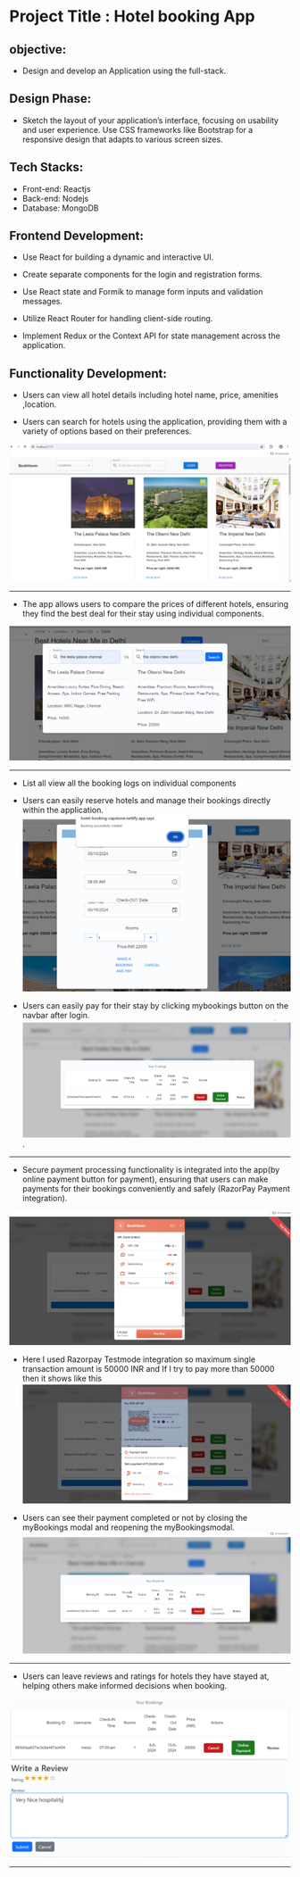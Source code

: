 # Project Title :  Hotel booking App

## objective:

- Design and develop an Application using the full-stack.

## Design Phase:

 - Sketch the layout of your application’s interface, focusing on usability and user experience. Use CSS frameworks like Bootstrap for a responsive design that adapts to various screen sizes.


 ## Tech Stacks:

- Front-end: Reactjs 
- Back-end: Nodejs
- Database: MongoDB


 ## Frontend Development:

- Use React for building a dynamic and interactive UI.   
-  Create separate components for the login and registration forms.    
- Use React state and Formik to manage form inputs and validation messages.   
 
 - Utilize React Router for handling client-side routing.   
 - Implement Redux or the Context API for state management across the application.  


 ## Functionality Development:

- Users can view all hotel details including hotel name, price, amenities ,location.    

- Users can search for hotels using the application, providing them with a variety of options based on their preferences.


![](./assests/hoteldetails.png)

---------------------------------------------------------------------------

- The app allows users to compare the prices of different hotels, ensuring they find the best deal for their stay using individual components. 

![](./assests/comparison.png)



---------------------------------------------------------------------------

- List all view all the booking logs on individual components

- Users can easily reserve hotels and manage their bookings directly within the application.
![](./assests/booking.png)

- Users can easily pay for their stay by clicking mybookings button on the navbar after login.
![](./assests/mybookings.png).




-------------------------------------------------------------

- Secure payment processing functionality is integrated into the app(by online payment button for payment), ensuring that users can make payments for their bookings conveniently and safely (RazorPay Payment integration).

![](./assests/payment.png)


- Here I used Razorpay Testmode integration so maximum single transaction amount is 50000 INR and If I try to pay more than 50000 then it shows like this
![](./assests/payment%20transaction.png)    


- Users can see their payment completed or not by closing the myBookings modal and reopening the myBookingsmodal.
![](./assests/bookings.png)

----------------------------------------------------------------

- Users can leave reviews and ratings for hotels they have stayed at, helping others make informed decisions when booking.

![](./assests/review.png)


---------------------------------------------------------------
